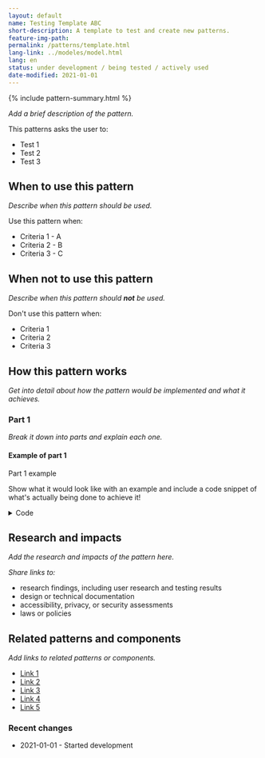```yaml
---
layout: default
name: Testing Template ABC
short-description: A template to test and create new patterns.
feature-img-path: 
permalink: /patterns/template.html
lang-link: ../modeles/model.html
lang: en
status: under development / being tested / actively used
date-modified: 2021-01-01
---
```


{% include pattern-summary.html %}

_Add a brief description of the pattern._

This patterns asks the user to:

* Test 1 
* Test 2
* Test 3

## When to use this pattern

_Describe when this pattern should be used._

Use this pattern when:

* Criteria 1 - A
* Criteria 2 - B
* Criteria 3 - C

## When not to use this pattern

_Describe when this pattern should **not** be used._

Don't use this pattern when:

* Criteria 1
* Criteria 2
* Criteria 3

## How this pattern works

_Get into detail about how the pattern would be implemented and what it achieves._

### Part 1

_Break it down into parts and explain each one._

<section>
    <h4>Example of part 1</h4>
    <div class="panel panel-default pattern-demo">
        <div class="panel-body">
            <p class="h2 mrgn-tp-sm">Part 1 example</p>
            <p>Show what it would look like with an example and include a code snippet of what's actually being done to achieve it!</p>
        </div>
    </div>
    <details>
        <summary>Code</summary>
        <pre><code>&lt;h2>Part 1 example&lt;/h2>
&lt;p>Show what it would look like with an example and include a code snippet of what is done to achieve it!&lt;/p></code></pre>
    </details>
</section>

## Research and impacts

_Add the research and impacts of the pattern here._

_Share links to:_

* research findings, including user research and testing results
* design or technical documentation
* accessibility, privacy, or security assessments
* laws or policies

## Related patterns and components

_Add links to related patterns or components._

* [Link 1](#link)
* [Link 2](#link)
* [Link 3](#link)
* [Link 4](#link)
* [Link 5](#link)

### Recent changes

* 2021-01-01 - Started development
